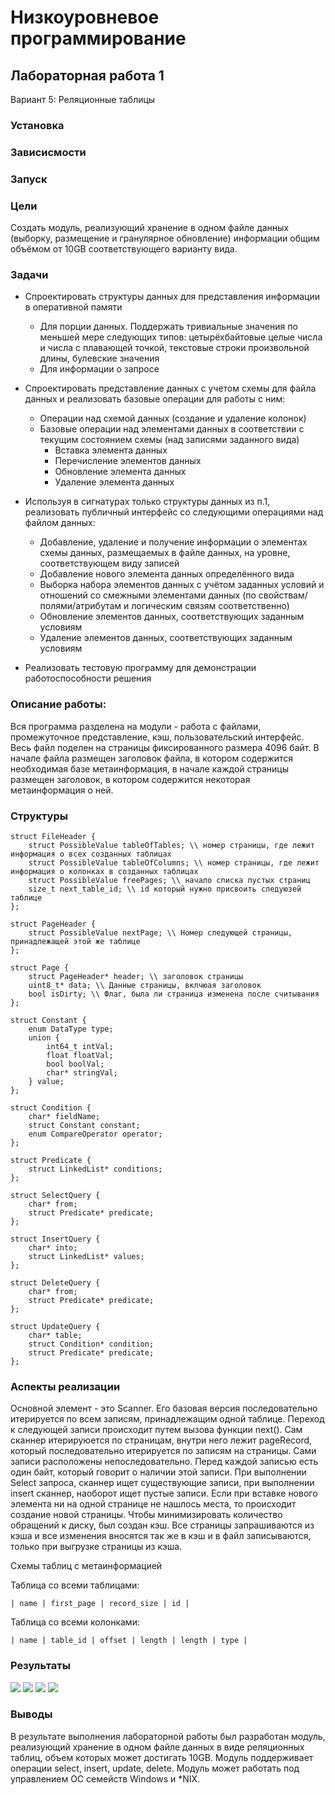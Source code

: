 # Низкоуровневое программирование
## Лабораторная работа 1
 Вариант 5: Реляционные таблицы

### Установка
### Зависисмости

###  Запуск

### Цели
Создать модуль, реализующий хранение в одном файле данных (выборку, размещение и гранулярное
обновление) информации общим объёмом от 10GB соответствующего варианту вида.

### Задачи
- Спроектировать структуры данных для представления информации в оперативной памяти
    - Для порции данных. Поддержать тривиальные значения по меньшей мере следующих типов: цетырёхбайтовые целые числа и числа с плавающей точкой, текстовые строки произвольной длины, булевские значения
    - Для информации о запросе
- Спроектировать представление данных с учетом схемы для файла данных и реализовать базовые операции для работы с ним:
    - Операции над схемой данных (создание и удаление колонок)
    - Базовые операции над элементами данных в соответствии с текущим состоянием схемы (над записями заданного вида)
        - Вставка элемента данных
        - Перечисление элементов данных
        - Обновление элемента данных
        - Удаление элемента данных
- Используя в сигнатурах только структуры данных из п.1, реализовать публичный интерфейс со следующими операциями над файлом данных:
    - Добавление, удаление и получение информации о элементах схемы данных, размещаемых в файле данных, на уровне, соответствующем виду записей
    - Добавление нового элемента данных определённого вида
    - Выборка набора элементов данных с учётом заданных условий и отношений со смежными элементами данных (по свойствам/полями/атрибутам и логическим связям соответственно)
    - Обновление элементов данных, соответствующих заданным условиям
    - Удаление элементов данных, соответствующих заданным условиям

- Реализовать тестовую программу для демонстрации работоспособности решения

### Описание работы:

Вся программа разделена на модули - работа с файлами, промежуточное представление, кэш, пользовательский интерфейс. Весь файл поделен на страницы фиксированного размера 4096 байт. В начале файла размещен заголовок файла, в котором содержится необходимая базе метаинформация, в начале каждой страницы размещен заголовок, в котором содержится некоторая метаинформация о ней. 
### Структуры
```
struct FileHeader {
    struct PossibleValue tableOfTables; \\ номер страницы, где лежит информация о всех созданных таблицах
    struct PossibleValue tableOfColumns; \\ номер страницы, где лежит информация о колонках в созданных таблицах
    struct PossibleValue freePages; \\ начало списка пустых страниц
    size_t next_table_id; \\ id который нужно присвоить следуюзей таблице
};
```

```
struct PageHeader {
    struct PossibleValue nextPage; \\ Номер следующей страницы, принадлежащей этой же таблице
};
```

```
struct Page {
    struct PageHeader* header; \\ заголовок страницы
    uint8_t* data; \\ Данные страницы, вклчюая заголовок
    bool isDirty; \\ Флаг, была ли страница изменена после считывания
};
```

```
struct Constant {
    enum DataType type; 
    union {
        int64_t intVal;
        float floatVal;
        bool boolVal;
        char* stringVal;
    } value;
};

struct Condition {
    char* fieldName;
    struct Constant constant;
    enum CompareOperator operator;
};

struct Predicate {
    struct LinkedList* conditions;
};

struct SelectQuery {
    char* from;
    struct Predicate* predicate;  
};

struct InsertQuery {
    char* into;
    struct LinkedList* values;
};

struct DeleteQuery {
    char* from;
    struct Predicate* predicate;
};

struct UpdateQuery {
    char* table;
    struct Condition* condition;
    struct Predicate* predicate;
};
```

### Аспекты реализации
Основной элемент - это Scanner. Его базовая версия последовательно итерируется по всем записям, принадлежащим одной таблице. Переход к следующей записи происходит путем вызова функции next(). Сам сканнер итерируюется по страницам, внутри него лежит pageRecord, который последовательно итерируется по записям на страницы. Сами записи расположены непоследовательно. Перед каждой записью есть один байт, который говорит о наличии этой записи. При выполнении Select запроса, сканнер ищет существующие записи, при выполнении insert сканнер, наоборот ищет пустые записи. Если при вставке нового элемента ни на одной странице не нашлось места, то происходит создание новой страницы. Чтобы минимизировать количество обращений к диску, был создан кэш. Все страницы запрашиваются из кэша и все изменения вносятся так же в кэш и в файл записываются, только при выгрузке страницы из кэша.

Схемы таблиц с метаинформацией

Таблица со всеми таблицами:

`| name | first_page | record_size | id |`

Таблица со всеми колонками:

`| name | table_id | offset | length | length | type |`

### Результаты
![](images/select.png)
![](images/insert.png)
![](images/update.png)
![](images/delete.png)

### Выводы
В результате выполнения лабораторной работы был разработан модуль, реализующий хранение в одном файле данных в виде реляционных таблиц, объем которых может достигать 10GB. Модуль поддерживает операции select, insert, update, delete. Модуль может работать под управлением ОС семейств Windows и *NIX.